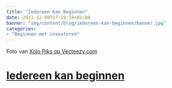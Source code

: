 ```yaml
---
title: "Iedereen Kan Beginnen"
date: 2021-12-08T17:19:18+01:00
banner: "img/content/blog/iedereen-kan-beginnen/banner.jpg"
categories: 
- "Beginnen met investeren"
---
```


<span class = "image-attribution">
Foto van <a href="https://www.vecteezy.com/vector-art/2242792-grandma-having-online-communication-using-tablet
"> Xolo Piks op Vecteezy.com
</span>

# Iedereen kan beginnen

